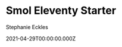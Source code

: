 ---
title: Smol Eleventy Starter
github: https://github.com/5t3ph/smol-11ty-starter
demo: https://smol-11ty-starter.netlify.app/
license: null
author: Stephanie Eckles
author_link: ''
author_twitter: 5t3ph
author_github: 5t3ph
date: 2021-04-29T00:00:00.000Z
ssg:
  - Eleventy
cms:
  - Netlifycms
css: null
archetype:
  - Boilerplate
services: null
hosting:
  - Netlify
  - Vercel
description: >-
  Extremely minimal Eleventy starter to kickstart a simple multi-page site / a
  nearly opinionless foundation to continue building on.
stale: false
disabled: false
disabled_reason: null
draft: false
---